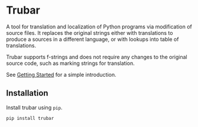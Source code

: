 # Trubar

A tool for translation and localization of Python programs via modification of source files. It replaces the original strings either with translations to produce a sources in a different language, or with lookups into table of translations.

Trubar supports f-strings and does not require any changes to the original source code, such as marking strings for translation.

See [Getting Started](getting-started.md) for a simple introduction.

## Installation

Install trubar using `pip`.

```
pip install trubar
```
